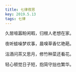 ```yaml
---
title: 七律夜思
key: 2019.5.13
tags: 七律
---
```


久居喧嚣盼闲暇，归根人老想在家。

夜听蛙噪梦欢事，晨嗅草香忆艳葩。

沽酒问茶又思月，修竹种菜还看花。

轻心顿觉日子短，抱简守拙也繁华。

</br>

